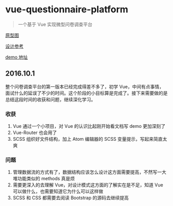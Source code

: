 # vue-questionnaire-platform

> 一个基于 Vue 实现微型问卷调查平台

[原型图](http://odf594a9x.bkt.clouddn.com/prototype.png)

[设计参考](http://odf594a9x.bkt.clouddn.com/design.jpg)

[demo 地址](http://mertensming.coding.me/demo/mer-qn-pf/)

## 2016.10.1
整个问卷调查平台的第一版本已经完成得差不多了，初学 Vue，中间有点事情，面试什么的延误了不少的时间。这个阶段的小目标算是完成了。接下来需要做的是总结这段时间的收获和问题，继续深化学习。

### 收获
1. Vue 通过一个小项目，对 Vue 的认识比起刚开始看文档写 demo 更加深刻了
2. Vue-Router 也会用了
3. SCSS 组织好文件结构，加上 Atom 编辑器的 SCSS 变量提示，写起来简直太爽

### 问题
1. 管理数据流的方式有了，数据结构应该怎么设计这方面需要提高，不然写一大堆功能类似的 methods 真是烦
2. 需要更深入的去理解 Vue，对设计模式这方面的了解实在是不足，知道 Vue 可以做什么，也需要知道它为什么可以这样做
3. SCSS 和 CSS 都需要去阅读 Bootstrap 的源码去继续提高
